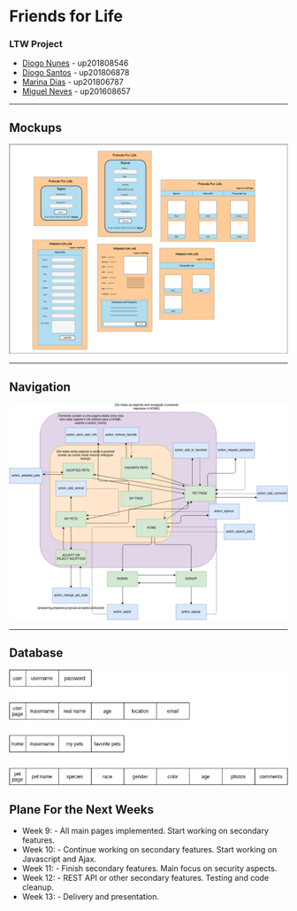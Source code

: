 # Friends for Life
### LTW Project
* [Diogo Nunes](https://github.com/diogoabnunes) - up201808546
* [Diogo Santos](https://github.com/DiogoF17) - up201806878
* [Marina Dias](https://github.com/marinuas) - up201806787
* [Miguel Neves](https://github.com/MiNeves00) - up201608657 

---
## Mockups
![Mockups](docs/mockups-diagram.png)

---
## Navigation
![Navigation](docs/navigation.png)

---
## Database
![Database](docs/database.png)


## Plane For the Next Weeks

- Week 9: - All main pages implemented. Start working on secondary features.  
- Week 10: - Continue working on secondary features. Start working on Javascript and Ajax.  
- Week 11: - Finish secondary features. Main focus on security aspects.  
- Week 12: - REST API or other secondary features. Testing and code cleanup.  
- Week 13: - Delivery and presentation.  
